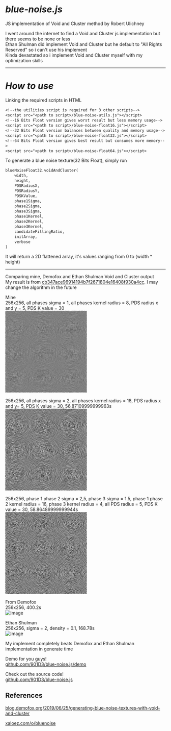 # _**blue-noise.js**_
JS implementation of Void and Cluster method by Robert Ulichney

I went around the internet to find a Void and Cluster js implementation but there seems to be none or less\
Ethan Shulman did implement Void and Cluster but he default to "All Rights Reserved" so i can't use his implement\
Kinda devastated so i implement Void and Cluster myself with my optimization skills

----------

# _How to use_

Linking the required scripts in HTML

```
<!--the utilities script is required for 3 other scripts-->
<script src="<path to script>/blue-noise-utils.js"></script>
<!--16 Bits Float version gives worst result but less memory usage-->
<script src="<path to script>/blue-noise-float16.js"></script>
<!--32 Bits Float version balances between quality and memory usage-->
<script src="<path to script>/blue-noise-float32.js"></script>
<!--64 Bits Float version gives best result but consumes more memory-->
<script src="<path to script>/blue-noise-float64.js"></script>
```

To generate a blue noise texture(32 Bits Float), simply run

```
blueNoiseFloat32.voidAndCluster(
    width,
    height,
    PDSRadiusX,
    PDSRadiusY,
    PDSKValue,
    phase1Sigma,
    phase2Sigma,
    phase3Sigma,
    phase1Kernel,
    phase2Kernel,
    phase3Kernel,
    candidateFillingRatio,
    initArray,
    verbose
)
```

It will return a 2D flattened array, it's values ranging from 0 to (width * height)

----------

Comparing mine, Demofox and Ethan Shulman Void and Cluster output\
My result is from [cb347ace96914194b7f2671804e16408f930a4cc](https://github.com/901D3/blue-noise.js/commit/cb347ace96914194b7f2671804e16408f930a4cc)\. I may change the algorithm in the future

Mine\
256x256, all phases sigma = 1, all phases kernel radius = 8, PDS radius x and y = 5, PDS K value = 30\
<img width="256" height="256" alt="image" src="https://github.com/901D3/blue-noise.js/blob/main/out/256x256,%20all%20phases%20sigma%20=%201,%20all%20phases%20kernel%20radius%20cap%20=%208,%20PDS%20radius%20x%20and%20y%20=%205,%20PDS%20K%20value%20=%2030.png?raw=true" />

256x256, all phases sigma = 2, all phases kernel radius = 18, PDS radius x and y= 5, PDS K value = 30, 56.87109999999963s\
<img width="256" height="256" alt="image" src="https://github.com/901D3/blue-noise.js/blob/main/out/256x256,%20all%20phases%20sigma%20=%202,%20all%20phases%20kernel%20radius%20cap%20=%2018,%20PDS%20radius%20x%20and%20y=%205,%20PDS%20K%20value%20=%2030,%2056.87109999999963s.png?raw=true" />

256x256, phase 1 phase 2 sigma = 2,5, phase 3 sigma = 1.5, phase 1 phase 2 kernel radius = 16, phase 3 kernel radius = 4, all PDS radius = 5, PDS K value = 30, 58.86489999999944s\
<img width="256" height="256" alt="image" src="https://github.com/901D3/blue-noise.js/blob/main/out/256x256,%20phase%201%20phase%202%20sigma%20=%202.5,%20phase%203%20sigma%20=%201.5,%20phase%201%20phase%202%20kernel%20radius%20=%2016,%20phase%203%20kernel%20radius%20=%204,%20all%20PDS%20radius%20=%205,%20PDS%20K%20value%20=%2030,%2058.86489999999944s.png?raw=true" />

From Demofox\
256x256, 400.2s\
<img width="512" height="256" alt="image" src="https://blog.demofox.org/wp-content/uploads/2019/06/bluevc_1m.png" />

Ethan Shulman\
256x256, sigma = 2, density = 0.1, 168.78s\
<img width="256" height="256" alt="image" src="https://github.com/user-attachments/assets/1c126adc-ec9c-4216-8092-9d6b37725989" />

My implement completely beats Demofox and Ethan Shulman implementation in generate time

Demo for you guys!\
[github.com/901D3/blue-noise.js/demo](https://901d3.github.io/blue-noise.js/demo)

Check out the source code!\
[github.com/901D3/blue-noise.js](https://github.com/901D3/blue-noise.js)

## References

[blog.demofox.org/2019/06/25/generating-blue-noise-textures-with-void-and-cluster](https://blog.demofox.org/2019/06/25/generating-blue-noise-textures-with-void-and-cluster)

[xaloez.com/o/bluenoise](https://xaloez.com/o/bluenoise)
